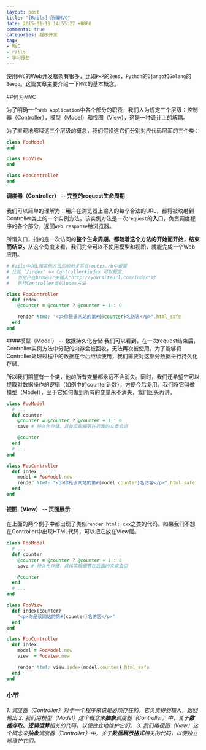 ```yaml
---
layout: post
title: "[Rails] 所谓MVC"
date: 2015-01-19 14:55:27 +0800
comments: true
categories: 程序开发
tag:
- MVC
- rails
- 学习报告
---
```

使用`MVC`的Web开发框架有很多，比如`PHP`的`Zend`，`Python`的`Django`和`Golang`的`Beego`。这篇文章主要介绍一下`MVC`的基本概念。

##何为MVC

为了明确一个`Web Application`中各个部分的职责，我们人为规定三个层级：控制器（Controller），模型（Model）和视图（View），这是一种设计上的解耦。

为了直观地解释这三个层级的概念，我们假设这它们分别对应代码层面的三个类：

```ruby
class FooModel
end
```
```ruby
class FooView
end
```
```ruby
class FooController
end
```
#### 调度器（Controller） -- 完整的request生命周期
我们可以简单的理解为：用户在浏览器上输入的每个合法的URL，都将被映射到Controller类上的一个实例方法。该实例方法是一次`request`的**入口**，负责调度程序的各个部分，返回`web response`给浏览器。

所谓入口，指的是一次访问的<b>整个生命周期，都随着这个方法的开始而开始，结束而结束。</b>从这个角度来看，我们完全可以不使用模型和视图，就能完成一个Web应用。

```ruby
# Rails中URL和实例方法的映射关系在routes.rb中设置
# 比如 '/index' => Controller#index 可以规定:
#   当用户在browser中输入"http://yoursiteurl.com/index"时
#   执行Controller类的index方法

class FooController
  def index
    @counter = @counter ? @counter + 1 : 0 

    render html: "<p>你是该网站的第#{@counter}名访客</p>".html_safe
  end
end
```


####模型（Model） -- 数据持久化存储
我们可以看到，在一次request结束后，Controller实例方法中分配的内存会被回收，无法再次被使用。为了能够将Controller处理过程中的数据在今后继续使用，我们需要对这部分数据进行持久化存储。

所以我们期望有一个类，他的所有变量都永远不会消失。同时，我们还希望它可以提取对数据操作的逻辑（如例中的counter计数），方便今后复用。我们将它叫做模型（Model），至于它如何做到所有的变量永不消失，我们回头再讲。

```ruby
class FooModel
  # ...
  def counter
    @counter = @counter ? @counter + 1 : 0 
    save # 持久化存储，具体实现细节在后面的文章会讲

    @counter
  end
  # ...
end

class FooController
  def index
    model = FooModel.new
    render html: "<p>你是该网站的第#{model.counter}名访客</p>".html_safe
  end
end
```

#### 视图（View） -- 页面展示
在上面的两个例子中都出现了类似`render html: xxx`之类的代码。如果我们不想在Controller中出现HTML代码，可以把它放在View层。

```ruby
class FooModel
  # ...
  def counter
    @counter = @counter ? @counter + 1 : 0 
    save # 持久化存储，具体实现细节在后面的文章会讲

    @counter
  end
  # ...
end

class FooView
  def index(counter)
    "<p>你是该网站的第#{counter}名访客</p>"
  end
end

class FooController
  def index
    model = FooModel.new
    view  = FooView.new

    render html: view.index(model.counter).html_safe
  end
end
```

### 小节
*1. 调度器（Controller）对于一个程序来说是必须存在的，它负责得到输入，返回输出*
*2. 我们用模型（Model）这个概念来**抽象**调度器（Controller）中，关于**数据存取、逻辑运算**相关的代码，以便独立地维护它们。*
*3. 我们用视图（View）这个概念来**抽象**调度器（Controller）中，关于**数据展示格式**相关的代码，以便独立地维护它们。*
